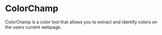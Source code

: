 # ColorChamp
ColorChamp is a color tool that allows you to extract and identify colors on the users current webpage.
